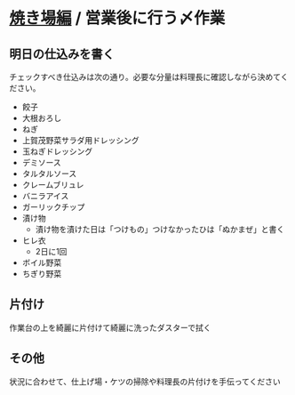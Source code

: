 # [焼き場編](index.md) / 営業後に行う〆作業

## 明日の仕込みを書く

チェックすべき仕込みは次の通り。必要な分量は料理長に確認しながら決めてください。

- 餃子
- 大根おろし
- ねぎ
- 上賀茂野菜サラダ用ドレッシング
- 玉ねぎドレッシング
- デミソース
- タルタルソース
- クレームブリュレ
- バニラアイス
- ガーリックチップ
- 漬け物
    - 漬け物を漬けた日は「つけもの」つけなかったひは「ぬかまぜ」と書く
- ヒレ衣
    - 2日に1回
- ボイル野菜
- ちぎり野菜

## 片付け

作業台の上を綺麗に片付けて綺麗に洗ったダスターで拭く

## その他

状況に合わせて、仕上げ場・ケツの掃除や料理長の片付けを手伝ってください
